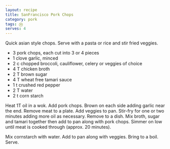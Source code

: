 ```yaml
---
layout: recipe
title: SanFrancisco Pork Chops
category: pork
tags: ㉚
serves: 4
---
```

Quick asian style chops. Serve with a pasta or rice and stir fried veggies.

- 3 pork chops, each cut into 3 or 4 pieces
- 1 clove garlic, minced
- 2 c chopped broccoli, cauliflower, celery or veggies of choice
- 4 T chicken broth
- 2 T brown sugar
- 4 T wheat free tamari sauce 
- 1 t crushed red pepper
- 2 T water
- 2 t corn starch

Heat 1T oil in a wok. Add pork chops. Brown on each side adding garlic near the end. Remove meat to a plate.  Add veggies to pan. Stir-fry for one or two minutes adding more oil as necessary. Remove to a dish. Mix broth, sugar and tamari together then add to pan along with pork chops. Simmer on low until meat is cooked through (approx. 20 minutes). 

Mix cornstarch with water.  Add to pan along with veggies. Bring to a boil.  Serve.
